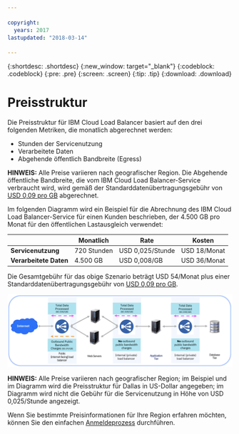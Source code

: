 ```yaml
---

copyright:
  years: 2017
lastupdated: "2018-03-14"

---
```


{:shortdesc: .shortdesc}
{:new_window: target="_blank"}
{:codeblock: .codeblock}
{:pre: .pre}
{:screen: .screen}
{:tip: .tip}
{:download: .download}


# Preisstruktur

Die Preisstruktur für IBM Cloud Load Balancer basiert auf den drei folgenden Metriken, die monatlich abgerechnet werden:

* Stunden der Servicenutzung
* Verarbeitete Daten
* Abgehende öffentlich Bandbreite (Egress)

**HINWEIS:** Alle Preise variieren nach geografischer Region. Die Abgehende öffentliche Bandbreite, die vom IBM Cloud Load Balancer-Service verbraucht wird, wird gemäß der Standarddatenübertragungsgebühr von [USD 0,09 pro GB](https://www.ibm.com/cloud/bandwidth) abgerechnet.

Im folgenden Diagramm wird ein Beispiel für die Abrechnung des IBM Cloud Load Balancer-Service für einen Kunden beschrieben, der 4.500 GB pro Monat für den öffentlichen Lastausgleich verwendet:

| | Monatlich | Rate | Kosten |
| ------------- | ------------- | ------------- | ------------- |
| **Servicenutzung** | 720 Stunden | USD 0,025/Stunde | USD 18/Monat |
| **Verarbeitete Daten** | 4.500 GB | USD 0,008/GB | USD 36/Monat |

Die Gesamtgebühr für das obige Szenario beträgt USD 54/Monat plus einer Standarddatenübertragungsgebühr von [USD 0,09 pro GB](https://www.ibm.com/cloud/bandwidth).

![Preisstruktur](./images/pricing.png)


**HINWEIS:** Alle Preise variieren nach geografischer Region; im Beispiel und im Diagramm wird die Preisstruktur für Dallas in US-Dollar angegeben; im Diagramm wird nicht die Gebühr für die Servicenutzung in Höhe von USD 0,025/Stunde angezeigt.

Wenn Sie bestimmte Preisinformationen für Ihre Region erfahren möchten, können Sie den einfachen [Anmeldeprozess](https://console.bluemix.net/catalog/infrastructure/load-balancer-group) durchführen.
